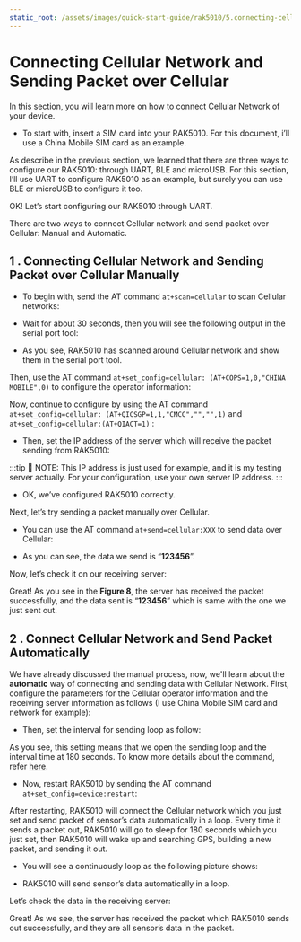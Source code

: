 ```yaml
---
static_root: /assets/images/quick-start-guide/rak5010/5.connecting-cellular-network
---
```

# Connecting Cellular Network and Sending Packet over Cellular

In this section, you will learn more on how to connect Cellular Network of your device. 

- To start with,  insert a SIM card into your RAK5010. For this document,  i’ll use a China Mobile SIM card as an example.

As describe in the previous section, we learned that there are three ways to configure our RAK5010: through UART, BLE and microUSB. For this section,  I’ll use UART to configure RAK5010 as an example, but surely you can use BLE or microUSB to configure it too.

OK! Let’s start configuring our RAK5010 through UART.

There are two ways to
connect Cellular network and send packet over Cellular: Manual and Automatic.

## 1 . Connecting Cellular Network and Sending Packet over Cellular Manually

- To begin with, send the AT command `at+scan=cellular` to scan Cellular networks:

<rk-img
  :src="`${$frontmatter.static_root}/ldd1gtipgjw2rdimcm06.jpg`"
  width="50%"
  figure-number="1"
  caption="Scanning for Cellular Networks"
/>  

- Wait for about 30 seconds, then you will see the following output in the serial port tool:


<rk-img
  :src="`${$frontmatter.static_root}/o1yixmjvgqaheaczyyvb.jpg`"
  width="50%"
  figure-number="2"
  caption="Scanned Cellular Network shown in Serial Port"
/> 

- As you see, RAK5010 has scanned around Cellular network and show them in the serial port tool.

Then, use the AT command `at+set_config=cellular: (AT+COPS=1,0,"CHINA MOBILE",0)` to configure the operator information:


<rk-img
  :src="`${$frontmatter.static_root}/s397ccuztyjg01v9oe57.jpg`"
  width="50%"
  figure-number="3"
  caption="Configuring the Operator"
/> 


Now, continue to configure by using the AT command `at+set_config=cellular: (AT+QICSGP=1,1,"CMCC","","",1)` and `at+set_config=cellular:(AT+QIACT=1)` :

<rk-img
  :src="`${$frontmatter.static_root}/viol2m3ggyntrqdrju3l.jpg`"
  width="50%"
  figure-number="4"
  caption="Configuring the Cellular Network"
/> 

<rk-img
  :src="`${$frontmatter.static_root}/kbfkkzhigynpqvvserph.jpg`"
  width="50%"
  figure-number="5"
  caption="Configuring the Cellular Network"
/> 

- Then, set the IP address of the server which will receive the packet sending from RAK5010:

<rk-img
  :src="`${$frontmatter.static_root}/wfgibirfba6br8wfddeo.jpg`"
  width="50%"
  figure-number="6"
  caption="Configuring the IP Address of the Server"
/> 

:::tip 📝 NOTE:
 This IP address is just used for example, and it is my testing server actually. For your configuration, use your own server IP address.
:::

- OK, we’ve configured RAK5010 correctly.

Next, let’s try sending a packet manually over Cellular.

- You can use the AT command `at+send=cellular:XXX` to send data over Cellular:

<rk-img
  :src="`${$frontmatter.static_root}/qliw07b9ag9om2ytbi6k.jpg`"
  width="50%"
  figure-number="7"
  caption="Sending Data over Cellular"
/> 

- As you can see, the data we send is “**123456**”. 

Now, let’s check it on our receiving server:

<rk-img
  :src="`${$frontmatter.static_root}/muvnk5vma57gwns6apo9.jpg`"
  width="100%"
  figure-number="8"
  caption="Received Data shown in the terminal"
/>

Great! As you see in the **Figure 8**, the server has received the packet successfully, and the data sent is “**123456**” which is same with the one we just sent out.

## 2 . Connect Cellular Network and Send Packet Automatically

We have already discussed the manual process, now, we'll learn about the **automatic** way of connecting and sending data with Cellular Network. First, configure the parameters for the Cellular operator information and the receiving server information as follows (I use China Mobile SIM card and network for example):

<rk-img
  :src="`${$frontmatter.static_root}/nmsor2nxqikesbzduzdj.jpg`"
  width="50%"
  figure-number="9"
  caption="Configuring the Cellular Network Parameters"
/>

- Then, set the interval for sending loop as follow:

<rk-img
  :src="`${$frontmatter.static_root}/usvaf8prsuthawdgwv2t.jpg`"
  width="50%"
  figure-number="10"
  caption="Setting the Loop Intervals"
/>

As you see, this setting means that we open the sending loop and the interval time at 180 seconds. To know more details about the command, refer [here](at-commands).

- Now, restart RAK5010 by sending the AT command `at+set_config=device:restart`:

<rk-img
  :src="`${$frontmatter.static_root}/b5oewg5p13m9pvimgcr0.jpg`"
  width="50%"
  figure-number="11"
  caption="Restarting your RAK5010"
/>

After restarting, RAK5010 will connect the Cellular network which you just set and send packet of sensor’s data automatically in a loop. Every time it sends a packet out, RAK5010 will go to sleep for 180 seconds which you just set, then RAK5010 will wake up and searching GPS, building a new packet, and sending it out.

- You will see a continuously loop as the following picture shows:

<rk-img
  :src="`${$frontmatter.static_root}/ijh8cftfzy4x9ybyalvr.jpg`"
  width="50%"
  figure-number="12"
  caption="Continuous Loop seen in The Serial Tool"
/>

- RAK5010 will send sensor’s data automatically in a loop.

Let’s check the data in the receiving server:

<rk-img
  :src="`${$frontmatter.static_root}/urwjby1runkjaijb18re.jpg`"
  width="100%"
  figure-number="12"
  caption="Data Receive in the Server"
/>

Great! As we see, the server has received the packet which RAK5010 sends out successfully, and they are all sensor’s data in the packet.


